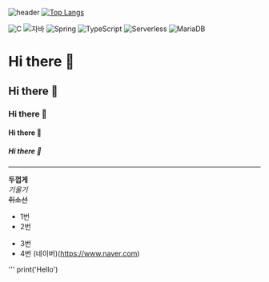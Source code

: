 ![header](https://capsule-render.vercel.app/api?type=wave&color=auto&height=300&section=header&text=깃허브%20특강&fontSize=90)
[![Top Langs](https://github-readme-stats.vercel.app/api/top-langs/?username=datoji)](https://github.com/datoji/github-readme-stats)

![C](https://img.shields.io/badge/-C-123456?style=flat-square&logo=C&logoColor=black)
![자바](https://img.shields.io/badge/-자바-007396?style=flat&logo=Java&logoColor=ffffff)
![Spring](https://img.shields.io/badge/-Spring-6DB33F?style=for-the-badge&logo=Spring&logoColor=white)
![TypeScript](https://img.shields.io/badge/-TypeScript-3178C6?style=flat-square&logo=TypeScript&logoColor=white)
![Serverless](https://img.shields.io/badge/-Serverless-FD5750?style=flat-square&logo=Serverless&logoColor=magenta)
![MariaDB](https://img.shields.io/badge/-MariaDB-1F305F?style=flat-square&logo=mariadb&logoColor=white)
# Hi there 👋
## Hi there 👋
### Hi there 👋
#### Hi there 👋
##### Hi there 👋
---
**두껍게** <br>
*기울기* <br>
~~취소선~~ <br>

* 1번
* 2번
- 3번
- 4번
(네이버)(https://www.naver.com)

'''
print('Hello')


